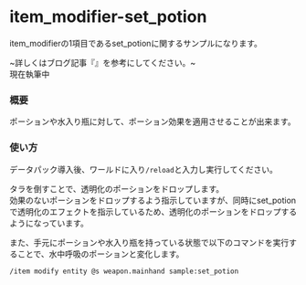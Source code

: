 # item_modifier-set_potion
item_modifierの1項目であるset_potionに関するサンプルになります。

~詳しくはブログ記事『[]()』を参考にしてください。~<br>
現在執筆中

<h3>概要</h3>
ポーションや水入り瓶に対して、ポーション効果を適用させることが出来ます。

<h3>使い方</h3>

データパック導入後、ワールドに入り```/reload```と入力し実行してください。

タラを倒すことで、透明化のポーションをドロップします。<br>
効果のないポーションをドロップするよう指示していますが、同時にset_potionで透明化のエフェクトを指示しているため、透明化のポーションをドロップするようになっています。

また、手元にポーションや水入り瓶を持っている状態で以下のコマンドを実行することで、水中呼吸のポーションと変化します。

```copy
/item modify entity @s weapon.mainhand sample:set_potion
```

